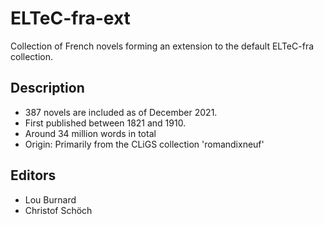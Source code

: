 # ELTeC-fra-ext

Collection of French novels forming an extension to the default ELTeC-fra collection. 

## Description 

* 387 novels are included as of December 2021. 
* First published between 1821 and 1910. 
* Around 34 million words in total
* Origin: Primarily from the CLiGS collection 'romandixneuf'

## Editors 

* Lou Burnard
* Christof Schöch

